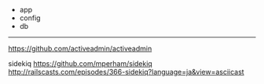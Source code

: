 
- app
- config
- db

---

https://github.com/activeadmin/activeadmin

sidekiq
https://github.com/mperham/sidekiq
http://railscasts.com/episodes/366-sidekiq?language=ja&view=asciicast


